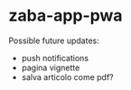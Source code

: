 # zaba-app-pwa

Possible future updates:

- push notifications
- pagina vignette
- salva articolo come pdf?
